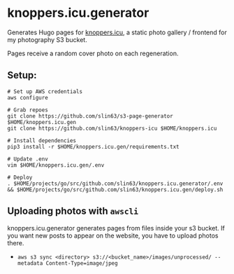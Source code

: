 # knoppers.icu.generator

Generates Hugo pages for [knoppers.icu](https://github.com/slin63/knoppers-icu), a static photo gallery / frontend for my photography S3 bucket.

Pages receive a random cover photo on each regeneration.

## Setup:

```
# Set up AWS credentials
aws configure

# Grab repoes
git clone https://github.com/slin63/s3-page-generator $HOME/knoppers.icu.gen
git clone https://github.com/slin63/knoppers-icu $HOME/knoppers.icu

# Install dependencies
pip3 install -r $HOME/knoppers.icu.gen/requirements.txt

# Update .env
vim $HOME/knoppers.icu.gen/.env

# Deploy
. $HOME/projects/go/src/github.com/slin63/knoppers.icu.generator/.env && $HOME/projects/go/src/github.com/slin63/knoppers.icu.gen/deploy.sh
```



## Uploading photos with `awscli`
knoppers.icu.generator generates pages from files inside your s3 bucket. If you want new posts to appear on the website, you have to upload photos there.
- `aws s3 sync <directory> s3://<bucket_name>/images/unprocessed/ --metadata Content-Type=image/jpeg`
